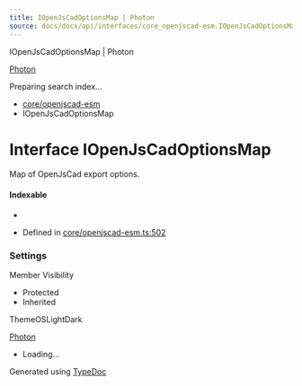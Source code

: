 ```yaml
---
title: IOpenJsCadOptionsMap | Photon
source: docs/docs/api/interfaces/core_openjscad-esm.IOpenJsCadOptionsMap.html
---
```


IOpenJsCadOptionsMap | Photon

[Photon](../index.html)




Preparing search index...

* [core/openjscad-esm](../modules/core_openjscad-esm.html)
* IOpenJsCadOptionsMap

# Interface IOpenJsCadOptionsMap

Map of OpenJsCad export options.

#### Indexable

* [modelId: string]: [IOpenJsCadOptions](core_openjscad-esm.IOpenJsCadOptions.html)

* Defined in [core/openjscad-esm.ts:502](https://github.com/mwhite454/photon/blob/main/packages/photon/src/core/openjscad-esm.ts#L502)

### Settings

Member Visibility

* Protected
* Inherited

ThemeOSLightDark

[Photon](../index.html)

* Loading...

Generated using [TypeDoc](https://typedoc.org/)
